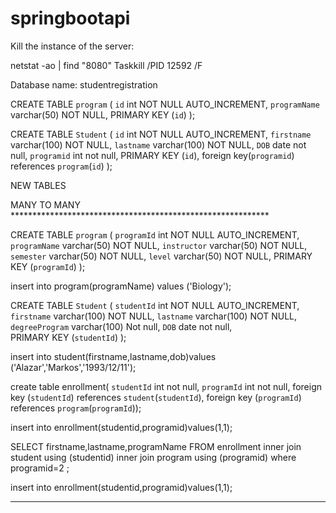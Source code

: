 # springbootapi
Kill the instance of the server:

netstat -ao | find "8080"
Taskkill /PID  12592 /F

Database name: studentregistration

CREATE TABLE `program` (
  `id` int NOT NULL AUTO_INCREMENT,
  `programName` varchar(50) NOT NULL,
  PRIMARY KEY (`id`)
);

CREATE TABLE `Student` (
  `id` int NOT NULL AUTO_INCREMENT,
  `firstname` varchar(100) NOT NULL,
  `lastname` varchar(100) NOT NULL,
  `DOB` date not null,
  `programid` int not null,	
  PRIMARY KEY (`id`),
  foreign key(`programid`) references `program`(`id`)
);


NEW TABLES


MANY TO MANY ***********************************************************

CREATE TABLE `program` (
  `programId` int NOT NULL AUTO_INCREMENT,
  `programName` varchar(50) NOT NULL,
  `instructor` varchar(50) NOT NULL,
  `semester` varchar(50) NOT NULL,
  `level` varchar(50) NOT NULL,
  PRIMARY KEY (`programId`)
);

insert into program(programName) values ('Biology');

CREATE TABLE `Student` (
  `studentId` int NOT NULL AUTO_INCREMENT,
  `firstname` varchar(100) NOT NULL,
  `lastname` varchar(100) NOT NULL,
   `degreeProgram` varchar(100) Not null,
  `DOB` date not null,	
  PRIMARY KEY (`studentId`)
);

insert into student(firstname,lastname,dob)values ('Alazar','Markos','1993/12/11');


create table enrollment(
`studentId` int not null,
`programId` int not null,
foreign key (`studentId`) references `student`(`studentId`),
foreign key (`programId`) references `program`(`programId`));

insert into enrollment(studentid,programid)values(1,1);


SELECT firstname,lastname,programName
FROM enrollment
inner join student 
using (studentid)
inner join program
using (programid)
where programid=2
;

insert into enrollment(studentid,programid)values(1,1);


*************************************************************
